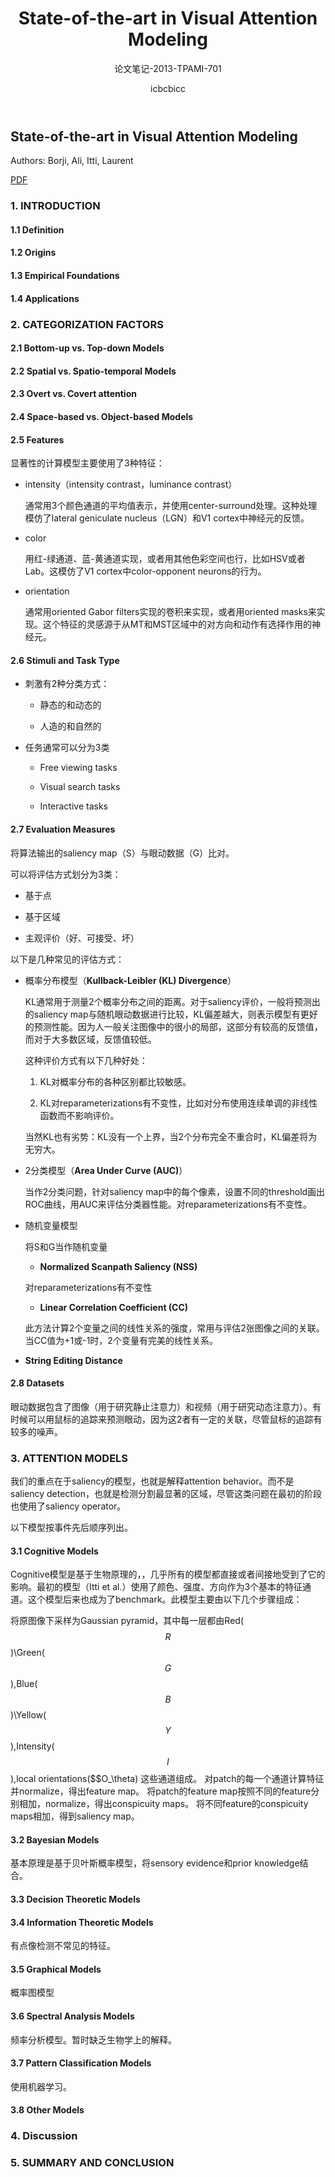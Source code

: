 ﻿---
layout: post
title: "State-of-the-art in Visual Attention Modeling"
subtitle:  "论文笔记-2013-TPAMI-701"
author:    "icbcbicc"
header-img: "img/post-bg-23.jpg"
tags: ["saliency"]
---

## State-of-the-art in Visual Attention Modeling


Authors: Borji, Ali, Itti, Laurent


[PDF](http://ieeexplore.ieee.org/document/6180177/?arnumber=6180177&tag=1)

### 1. INTRODUCTION

#### 1.1 Definition

#### 1.2 Origins

#### 1.3 Empirical Foundations

#### 1.4 Applications

### 2. CATEGORIZATION FACTORS

#### 2.1 Bottom-up vs. Top-down Models

#### 2.2 Spatial vs. Spatio-temporal Models

#### 2.3 Overt vs. Covert attention

#### 2.4 Space-based vs. Object-based Models

#### 2.5 Features

显著性的计算模型主要使用了3种特征：

- intensity（intensity contrast，luminance contrast）

  通常用3个颜色通道的平均值表示，并使用center-surround处理。这种处理模仿了lateral geniculate nucleus（LGN）和V1 cortex中神经元的反馈。

- color

  用红-绿通道、蓝-黄通道实现，或者用其他色彩空间也行，比如HSV或者Lab。这模仿了V1 cortex中color-opponent neurons的行为。

- orientation

  通常用oriented Gabor filters实现的卷积来实现，或者用oriented masks来实现。这个特征的灵感源于从MT和MST区域中的对方向和动作有选择作用的神经元。

#### 2.6 Stimuli and Task Type

- 刺激有2种分类方式：


  - 静态的和动态的

  - 人造的和自然的


- 任务通常可以分为3类

  - Free viewing tasks

  - Visual search tasks

  - Interactive tasks

#### 2.7 Evaluation Measures

将算法输出的saliency map（S）与眼动数据（G）比对。

可以将评估方式划分为3类：

- 基于点

- 基于区域

- 主观评价（好、可接受、坏）

以下是几种常见的评估方式：

- 概率分布模型（**Kullback-Leibler (KL) Divergence**）

  KL通常用于测量2个概率分布之间的距离。对于saliency评价，一般将预测出的saliency map与随机眼动数据进行比较，KL偏差越大，则表示模型有更好的预测性能。因为人一般关注图像中的很小的局部，这部分有较高的反馈值，而对于大多数区域，反馈值较低。

  这种评价方式有以下几种好处：

  1. KL对概率分布的各种区别都比较敏感。

  2. KL对reparameterizations有不变性，比如对分布使用连续单调的非线性函数而不影响评价。

  当然KL也有劣势：KL没有一个上界，当2个分布完全不重合时，KL偏差将为无穷大。

- 2分类模型（**Area Under Curve (AUC)**）

  当作2分类问题，针对saliency map中的每个像素，设置不同的threshold画出ROC曲线，用AUC来评估分类器性能。对reparameterizations有不变性。

- 随机变量模型

  将S和G当作随机变量

  - **Normalized Scanpath Saliency (NSS)**

  对reparameterizations有不变性

  - **Linear Correlation Coefficient (CC)**

  此方法计算2个变量之间的线性关系的强度，常用与评估2张图像之间的关联。当CC值为+1或-1时，2个变量有完美的线性关系。

- **String Editing Distance**

#### 2.8 Datasets

眼动数据包含了图像（用于研究静止注意力）和视频（用于研究动态注意力）。有时候可以用鼠标的追踪来预测眼动，因为这2者有一定的关联，尽管鼠标的追踪有较多的噪声。

### 3. ATTENTION MODELS

我们的重点在于saliency的模型，也就是解释attention behavior。而不是saliency detection，也就是检测分割最显著的区域，尽管这类问题在最初的阶段也使用了saliency operator。

以下模型按事件先后顺序列出。

#### 3.1 Cognitive Models

Cognitive模型是基于生物原理的，，几乎所有的模型都直接或者间接地受到了它的影响。最初的模型（Itti et al.）使用了颜色、强度、方向作为3个基本的特征通道。这个模型后来也成为了benchmark。此模型主要由以下几个步骤组成：

将原图像下采样为Gaussian pyramid，其中每一层都由Red($$R$$)\Green($$G$$),Blue($$B$$)\Yellow($$Y$$),Intensity($$I$$),local orientations($$O_\theta) 这些通道组成。
对patch的每一个通道计算特征并normalize，得出feature map。
将patch的feature map按照不同的feature分别相加，normalize，得出conspicuity maps。
将不同feature的conspicuity maps相加，得到saliency map。

#### 3.2 Bayesian Models

基本原理是基于贝叶斯概率模型，将sensory evidence和prior knowledge结合。

#### 3.3 Decision Theoretic Models

#### 3.4 Information Theoretic Models

有点像检测不常见的特征。

#### 3.5 Graphical Models

概率图模型

#### 3.6 Spectral Analysis Models

频率分析模型。暂时缺乏生物学上的解释。

#### 3.7 Pattern Classification Models

使用机器学习。

#### 3.8 Other Models

### 4. Discussion

### 5. SUMMARY AND CONCLUSION